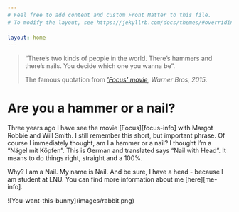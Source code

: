 ```yaml
---
# Feel free to add content and custom Front Matter to this file.
# To modify the layout, see https://jekyllrb.com/docs/themes/#overriding-theme-defaults

layout: home
---
```

<blockquote>
    <p>“There’s two kinds of people in the world. There’s hammers and there’s nails. You decide which one you wanna be”.</p>
    <footer>
        The famous quotation from <cite><a href="https://www.imdb.com/title/tt2381941/quotes"><i>'Focus' movie</i></a>, Warner Bros, 2015</cite>.
    </footer>
</blockquote>
<h1>Are you a hammer or a nail?</h1>

<p>Three years ago I have see the movie [Focus][focus-info] with Margot Robbie and Will Smith. I still remember this short, but important phrase. 
Of course I immediately thought, am I a hammer or a nail? I thought I’m a “Nägel mit Köpfen”. This is German and translated says “Nail with Head”. 
It means to do things right, straight and a 100%.</p>
<p>Why? I am a Nail. My name is Nail. And be sure, I have a head - because I am student at LNU. 
You can find more information about me [here][me-info]. </p>
![You-want-this-bunny](images/rabbit.png)


[focus-info]: https://www.warnerbros.com/focus
[me-info]: /about/



